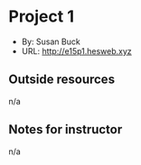 # Project 1
+ By: Susan Buck
+ URL: <http://e15p1.hesweb.xyz>

## Outside resources
n/a

## Notes for instructor
n/a